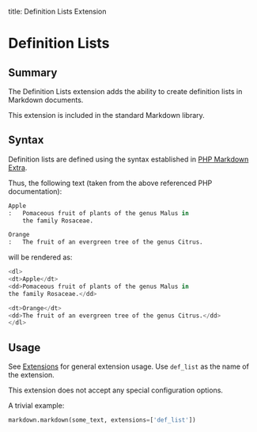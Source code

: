 title: Definition Lists Extension

Definition Lists
================

Summary
-------

The Definition Lists extension adds the ability to create definition lists in
Markdown documents.

This extension is included in the standard Markdown library.

Syntax
------

Definition lists are defined using the syntax established in
[PHP Markdown Extra][php].

[php]: http://www.michelf.com/projects/php-markdown/extra/#def-list

Thus, the following text (taken from the above referenced PHP documentation):

```py
Apple
:   Pomaceous fruit of plants of the genus Malus in
    the family Rosaceae.

Orange
:   The fruit of an evergreen tree of the genus Citrus.
```

will be rendered as:

```py
<dl>
<dt>Apple</dt>
<dd>Pomaceous fruit of plants of the genus Malus in
the family Rosaceae.</dd>

<dt>Orange</dt>
<dd>The fruit of an evergreen tree of the genus Citrus.</dd>
</dl>
```

Usage
-----

See [Extensions](index.md) for general extension usage. Use `def_list` as the
name of the extension.

This extension does not accept any special configuration options.

A trivial example:

```py
markdown.markdown(some_text, extensions=['def_list'])
```
